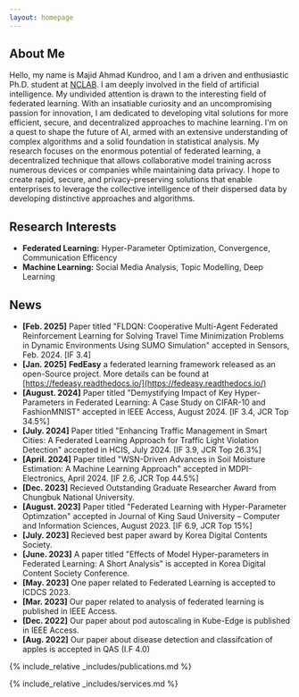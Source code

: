 ```yaml
---
layout: homepage
---
```


## About Me

Hello, my name is Majid Ahmad Kundroo, and I am a driven and enthusiastic Ph.D. student at [NCLAB](https://nclab.cbnu.ac.kr). I am deeply involved in the field of artificial intelligence. My undivided attention is drawn to the interesting field of federated learning. With an insatiable curiosity and an uncompromising passion for innovation, I am dedicated to developing vital solutions for more efficient, secure, and decentralized approaches to machine learning. I'm on a quest to shape the future of AI, armed with an extensive understanding of complex algorithms and a solid foundation in statistical analysis. My research focuses on the enormous potential of federated learning, a decentralized technique that allows collaborative model training across numerous devices or companies while maintaining data privacy. I hope to create rapid, secure, and privacy-preserving solutions that enable enterprises to leverage the collective intelligence of their dispersed data by developing distinctive approaches and algorithms.

## Research Interests

- **Federated Learning:** Hyper-Parameter Optimization, Convergence, Communication Efficency
- **Machine Learning:** Social Media Analysis, Topic Modelling, Deep Learning

## News
- **[Feb. 2025]** Paper titled "FLDQN: Cooperative Multi-Agent Federated Reinforcement Learning for Solving Travel Time Minimization Problems in Dynamic Environments Using SUMO Simulation" accepted in Sensors, Feb. 2024. [IF 3.4]
- **[Jan. 2025]** **FedEasy** a federated learning framework released as an open-Source project. More details can be found at [https://fedeasy.readthedocs.io/](https://fedeasy.readthedocs.io/)
- **[August. 2024]** Paper titled "Demystifying Impact of Key Hyper-Parameters in Federated Learning: A Case Study on CIFAR-10 and FashionMNIST" accepted in IEEE Access, August 2024. [IF 3.4, JCR Top 34.5%]
- **[July. 2024]** Paper titled "Enhancing Traffic Management in Smart Cities: A Federated Learning Approach for Traffic Light Violation Detection" accepted in HCIS, July 2024. [IF 3.9, JCR Top 26.3%]
- **[April. 2024]** Paper titled "WSN-Driven Advances in Soil Moisture Estimation: A Machine Learning Approach" accepted in MDPI-Electronics, April 2024. [IF 2.6, JCR Top 44.5%]
- **[Dec. 2023]** Recieved Outstanding Graduate Researcher Award from Chungbuk National University.
- **[August. 2023]** Paper titled "Federated Learning with Hyper-Parameter Optimzation" accepted in Journal of King Saud University – Computer and Information Sciences, August 2023. [IF 6.9, JCR Top 15%]
- **[July. 2023]** Recieved best paper award by Korea Digital Contents Society.
- **[June. 2023]** A paper titled "Effects of Model Hyper-parameters in Federated Learning: A Short Analysis" is accepted in Korea Digital Content Society Conference.
- **[May. 2023]** One paper related to Federated Learning is accepted to ICDCS 2023.
- **[Mar. 2023]** Our paper related to analysis of federated learning is published in IEEE Access.
- **[Dec. 2022]** Our paper about pod autoscaling in Kube-Edge is published in IEEE Access.
- **[Aug. 2022]** Our paper about disease detection and classifcation of apples is accepted in QAS (I.F 4.0)

{% include_relative _includes/publications.md %}

{% include_relative _includes/services.md %}
